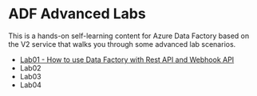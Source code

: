 # ADF Advanced Labs
This is a hands-on self-learning content for Azure Data Factory based on the V2 service that walks you through some advanced lab scenarios.

* [Lab01 - How to use Data Factory with Rest API and Webhook API](https://github.com/grazianiborcai/Data-Factory-Advanced-Labs/blob/master/articles/Lab01%20-%20Rest%20API%20and%20Webhook%20API%20in%20Data%20Factory.md)
* Lab02
* Lab03
* Lab04
